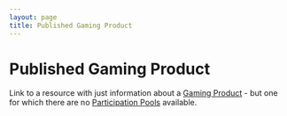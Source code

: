 ```yaml
---
layout: page
title: Published Gaming Product
---
```


# Published Gaming Product

Link to a resource with just information about a [Gaming Product](../concepts/gaming-product) - but one for which there are no [Participation Pools](../concepts/participation-pool) available.
